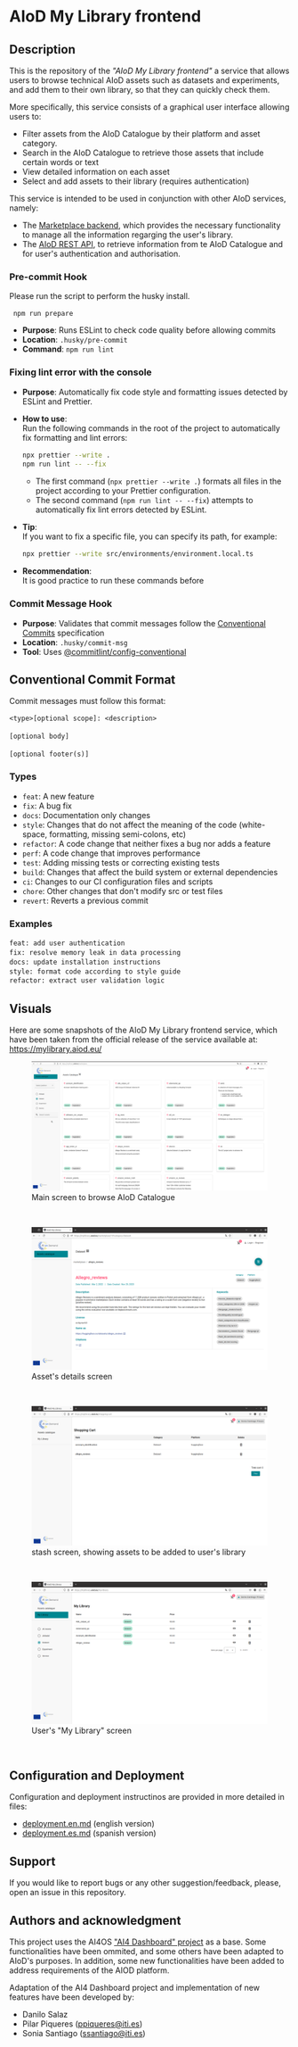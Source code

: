 # AIoD My Library frontend


## Description

This is the repository of the _"AIoD My Library frontend"_ a service that allows users to browse technical AIoD assets such as datasets and experiments, and add them to their own library, so that they can quickly check them. 

More specifically, this service consists of a graphical user interface allowing users to:
- Filter assets from the AIoD Catalogue by their platform and asset category.
- Search in the AIoD Catalogue to retrieve those assets that include certain words or text
- View detailed information on each asset
- Select and add assets to their library (requires authentication)

This service is intended to be used in conjunction with other AIoD services, namely:
- The [Marketplace backend](https://github.com/aiondemand/AIOD-marketplace-backend), which provides the necessary functionality to manage all the information regarging the user's library.
- The [AIoD REST API](https://github.com/aiondemand/AIOD-rest-api), to retrieve information from te AIoD Catalogue and for user's authentication and authorisation.

 ### Pre-commit Hook

 Please run the script to perform the husky install.
```
 npm run prepare
```
- **Purpose**: Runs ESLint to check code quality before allowing commits
- **Location**: `.husky/pre-commit`
- **Command**: `npm run lint`
### Fixing lint error with the console

- **Purpose**: Automatically fix code style and formatting issues detected by ESLint and Prettier.
- **How to use**:  
  Run the following commands in the root of the project to automatically fix formatting and lint errors:

  ```bash
  npx prettier --write .
  npm run lint -- --fix
  ```

  - The first command (`npx prettier --write .`) formats all files in the project according to your Prettier configuration.
  - The second command (`npm run lint -- --fix`) attempts to automatically fix lint errors detected by ESLint.

- **Tip**:  
  If you want to fix a specific file, you can specify its path, for example:

  ```bash
  npx prettier --write src/environments/environment.local.ts
  ```

- **Recommendation**:  
  It is good practice to run these commands before

### Commit Message Hook

- **Purpose**: Validates that commit messages follow the [Conventional Commits](https://www.conventionalcommits.org/) specification
- **Location**: `.husky/commit-msg`
- **Tool**: Uses [@commitlint/config-conventional](https://github.com/conventional-changelog/commitlint/tree/master/@commitlint/config-conventional)

## Conventional Commit Format

Commit messages must follow this format:

```
<type>[optional scope]: <description>

[optional body]

[optional footer(s)]
```

### Types

- `feat`: A new feature
- `fix`: A bug fix
- `docs`: Documentation only changes
- `style`: Changes that do not affect the meaning of the code (white-space, formatting, missing semi-colons, etc)
- `refactor`: A code change that neither fixes a bug nor adds a feature
- `perf`: A code change that improves performance
- `test`: Adding missing tests or correcting existing tests
- `build`: Changes that affect the build system or external dependencies
- `ci`: Changes to our CI configuration files and scripts
- `chore`: Other changes that don't modify src or test files
- `revert`: Reverts a previous commit

### Examples

```bash
feat: add user authentication
fix: resolve memory leak in data processing
docs: update installation instructions
style: format code according to style guide
refactor: extract user validation logic
```

## Visuals
 
Here are some snapshots of the AIoD My Library frontend service, which have been taken from the official release of the service available at: https://mylibrary.aiod.eu/

<figure>
  <img src="docs/images/mylibrary-front-main.png" alt="main screen">
  <figcaption>Main screen to browse AIoD Catalogue</figcaption>
</figure>
</BR>

<figure>
  <img src="docs/images/mylibrary-front-detail.png" alt="assets detailed view">
  <figcaption>Asset's details screen</figcaption>
</figure>
</BR>

<figure>
  <img src="docs/images/mylibrary-frontend-shoppingcart.png" alt="stash screen">
  <figcaption>stash screen, showing assets to be added to user's library</figcaption>
</figure>
</BR>

<figure>
  <img src="docs/images/mylibrary-front-mylibrary.png" alt="My Library screen">
  <figcaption>User's "My Library" screen</figcaption>
</figure>
</BR>


## Configuration and Deployment

Configuration and deployment instructinos are provided in more detailed in files:
* [deployment.en.md](./deployment.en.md) (english version)
* [deployment.es.md](./deployment.es.md) (spanish version)
 

## Support
If you would like to report bugs or any other suggestion/feedback, please, open an issue in this repository.
 
## Authors and acknowledgment
 
This project uses the AI4OS ["AI4 Dashboard" project](https://github.com/ai4os/ai4-dashboard) as a base.
Some functionalities have been ommited, and some others have been adapted to AIoD's purposes. In addition, some new functionalities have been added to address requirements of the AIOD platform. 

Adaptation of the AI4 Dashboard project and implementation of new features have been developed by:

* Danilo Salaz
* Pilar Piqueres (ppiqueres@iti.es)
* Sonia Santiago (ssantiago@iti.es)


